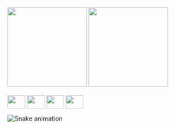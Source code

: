 


<div>
<img height="180em" src="https://github-readme-stats.vercel.app/api?username=gabrielvictor0&show_icons=true&theme=radical">
<img height="180em" src=https://github-readme-stats.vercel.app/api/top-langs/?username=gabrielvictor0&layout=compact&theme=radical >
</div>

<div style="display: inline_block"><br>
<img align="center" height="30" width="40" src="https://cdn.jsdelivr.net/gh/devicons/devicon/icons/csharp/csharp-original.svg">
<img align="center" height="30" width="40" src="https://cdn.jsdelivr.net/gh/devicons/devicon/icons/css3/css3-original.svg">
<img align="center" height="30" width="40" src="https://cdn.jsdelivr.net/gh/devicons/devicon/icons/html5/html5-original.svg">
<img align="center" height="30" width="40" src="https://cdn.jsdelivr.net/gh/devicons/devicon/icons/figma/figma-original.svg">
</div>

![Snake animation](https://github.com/gabrielvictor0/gabrielvictor0/blob/output/github-contribution-grid-snake.svg)

